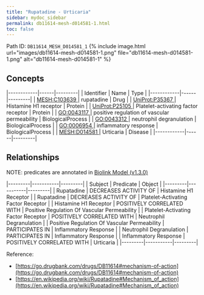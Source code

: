 ```yaml
---
title: "Rupatadine - Urticaria"
sidebar: mydoc_sidebar
permalink: db11614-mesh-d014581-1.html
toc: false 
---
```



Path ID: `DB11614_MESH_D014581_1`
{% include image.html url="images/db11614-mesh-d014581-1.png" file="db11614-mesh-d014581-1.png" alt="db11614-mesh-d014581-1" %}

## Concepts

|------------|------|---------|
| Identifier | Name | Type    |
|------------|------|---------|
| <a href="https://identifiers.org/MESH:C103639">MESH:C103639 </a> | rupatadine | Drug |
| <a href="https://identifiers.org/UniProt:P35367">UniProt:P35367 </a> | Histamine H1 receptor | Protein |
| <a href="https://identifiers.org/UniProt:P25105">UniProt:P25105 </a> | Platelet-activating factor receptor | Protein |
| <a href="https://identifiers.org/GO:0043117">GO:0043117 </a> | positive regulation of vascular permeability | BiologicalProcess |
| <a href="https://identifiers.org/GO:0043312">GO:0043312 </a> | neutrophil degranulation | BiologicalProcess |
| <a href="https://identifiers.org/GO:0006954">GO:0006954 </a> | inflammatory response | BiologicalProcess |
| <a href="https://identifiers.org/MESH:D014581">MESH:D014581 </a> | Urticaria | Disease |
|------------|------|---------|

## Relationships


NOTE: predicates are annotated in <a href="https://github.com/biolink/biolink-model/releases/tag/v1.3.0">Biolink Model (v1.3.0)</a>

|---------|-----------|---------|
| Subject | Predicate | Object  |
|---------|-----------|---------|
| Rupatadine | DECREASES ACTIVITY OF | Histamine H1 Receptor |
| Rupatadine | DECREASES ACTIVITY OF | Platelet-Activating Factor Receptor |
| Histamine H1 Receptor | POSITIVELY CORRELATED WITH | Positive Regulation Of Vascular Permeability |
| Platelet-Activating Factor Receptor | POSITIVELY CORRELATED WITH | Neutrophil Degranulation |
| Positive Regulation Of Vascular Permeability | PARTICIPATES IN | Inflammatory Response |
| Neutrophil Degranulation | PARTICIPATES IN | Inflammatory Response |
| Inflammatory Response | POSITIVELY CORRELATED WITH | Urticaria |
|---------|-----------|---------|

Reference: 
  - [https://go.drugbank.com/drugs/DB11614#mechanism-of-action](https://go.drugbank.com/drugs/DB11614#mechanism-of-action)
  - [https://en.wikipedia.org/wiki/Rupatadine#Mechanism_of_action](https://en.wikipedia.org/wiki/Rupatadine#Mechanism_of_action)
